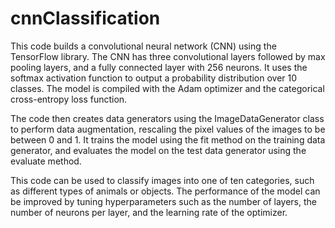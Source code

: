 # cnnClassification

This code builds a convolutional neural network (CNN) using the TensorFlow library. The CNN has three convolutional layers followed by max pooling layers, and a fully connected layer with 256 neurons. It uses the softmax activation function to output a probability distribution over 10 classes. The model is compiled with the Adam optimizer and the categorical cross-entropy loss function.

The code then creates data generators using the ImageDataGenerator class to perform data augmentation, rescaling the pixel values of the images to be between 0 and 1. It trains the model using the fit method on the training data generator, and evaluates the model on the test data generator using the evaluate method.

This code can be used to classify images into one of ten categories, such as different types of animals or objects. The performance of the model can be improved by tuning hyperparameters such as the number of layers, the number of neurons per layer, and the learning rate of the optimizer.
